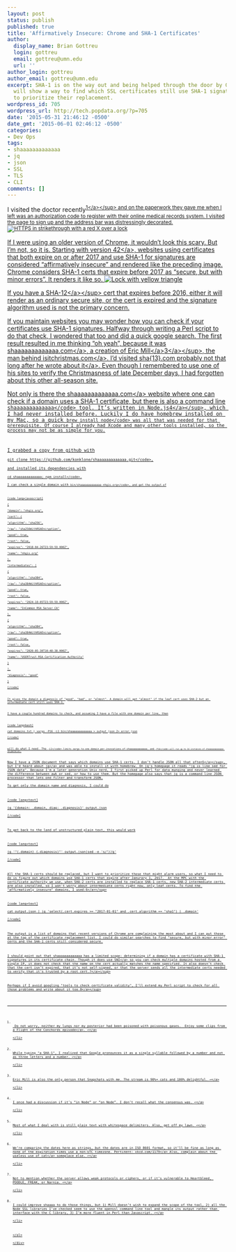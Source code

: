 ```yaml
---
layout: post
status: publish
published: true
title: 'Affirmatively Insecure: Chrome and SHA-1 Certificates'
author:
  display_name: Brian Gottreu
  login: gottreu
  email: gottreu@umn.edu
  url: ''
author_login: gottreu
author_email: gottreu@umn.edu
excerpt: SHA-1 is on the way out and being helped through the door by Google.  Brian
  will show a way to find which SSL certificates still use SHA-1 signatures and how
  to prioritize their replacement.
wordpress_id: 705
wordpress_url: http://tech.popdata.org/?p=705
date: '2015-05-31 21:46:12 -0500'
date_gmt: '2015-06-01 02:46:12 -0500'
categories:
- Dev Ops
tags:
- shaaaaaaaaaaaaa
- jq
- json
- SSL
- TLS
- CLI
comments: []
---
```

<p>I visited the doctor recently<sup id="fnref-705-1"><a href="#fn-705-1" rel="footnote">1<&#47;a><&#47;sup> and on the paperwork they gave me when I left was an authorization code to register with their online medical records system. I visited the page to sign up and the address bar was distressingly decorated. <img src="&#47;wp-content&#47;uploads&#47;2015&#47;05&#47;crop-insecure.png" alt="HTTPS in strikethrough with a red X over a lock" title="Affirmatively insecure" &#47;></p>
<p>If I were using an older version of Chrome, it wouldn&rsquo;t look this scary. But I&rsquo;m not, so it is. <a href="http:&#47;&#47;googleonlinesecurity.blogspot.com&#47;2014&#47;09&#47;gradually-sunsetting-sha-1.html">Starting with version 42<&#47;a>, websites using certificates that both expire on or after 2017 and use SHA-1 for signatures are considered &ldquo;affirmatively insecure&rdquo; and rendered like the preceding image. Chrome considers SHA-1 certs that expire before 2017 as &ldquo;secure, but with minor errors&rdquo;. It renders it like so. <img src="&#47;wp-content&#47;uploads&#47;2015&#47;05&#47;crop-minor-errors.png" alt="Lock with yellow triangle" title="Secure, but with minor errors" &#47;></p>
<p>If you have a SHA-1<sup id="fnref-705-2"><a href="#fn-705-2" rel="footnote">2<&#47;a><&#47;sup> cert that expires before 2016, either it will render as an ordinary secure site, or the cert is expired and the signature algorithm used is not the primary concern.</p>
<p>If you maintain websites you may wonder how you can check if your certificates use SHA-1 signatures. Halfway through writing a Perl script to do that check, I wondered that too and did a quick google search. The first result resulted in me thinking &ldquo;oh yeah&rdquo;, because it was <a href="https:&#47;&#47;shaaaaaaaaaaaaa.com&#47;">shaaaaaaaaaaaaa.com<&#47;a>, a creation of <a href="https:&#47;&#47;konklone.com&#47;">Eric Mill<&#47;a><sup id="fnref-705-3"><a href="#fn-705-3" rel="footnote">3<&#47;a><&#47;sup>, the man behind <a href="https:&#47;&#47;isitchristmas.com&#47;">isitchristmas.com<&#47;a>. I&rsquo;d visited sha{13}.com probably not that long after he <a href="https:&#47;&#47;konklone.com&#47;post&#47;why-google-is-hurrying-the-web-to-kill-sha-1">wrote about it<&#47;a>. Even though I remembered to use one of his sites to verify the Christmasness of late December days, I had forgotten about this other all-season site.</p>
<p>Not only is there the <a href="https:&#47;&#47;shaaaaaaaaaaaaa.com&#47;">shaaaaaaaaaaaaa.com<&#47;a> website where one can check if a domain uses a SHA-1 certificate, but there is also a command line <code>shaaaaaaaaaaaaa<&#47;code> tool. It&rsquo;s written in Node.js<sup id="fnref-705-4"><a href="#fn-705-4" rel="footnote">4<&#47;a><&#47;sup>, which I had never installed before. Luckily I do have homebrew installed on my Mac, so a quick <code>brew install node<&#47;code> was all that was needed for that prerequisite. Of course I already had Xcode and many other tools installed, so the process may not be as simple for you.</p>
<p>I grabbed a copy from github with<br />
<code>git clone https:&#47;&#47;github.com&#47;konklone&#47;shaaaaaaaaaaaaa.git<&#47;code>,<br />
and installed its dependencies with<br />
<code>cd shaaaaaaaaaaaaa; npm install<&#47;code>.<br />
I can check a single domain with <code>bin&#47;shaaaaaaaaaaaaa nhgis.org<&#47;code>, and get the output of</p>
<p>[code lang=javascript]<br />
{<br />
"domain": "nhgis.org",<br />
"cert": {<br />
"algorithm": "sha256",<br />
"raw": "sha256WithRSAEncryption",<br />
"good": true,<br />
"root": false,<br />
"expires": "2018-04-26T23:59:59.000Z",<br />
"name": "nhgis.org"<br />
},<br />
"intermediates": [<br />
{<br />
"algorithm": "sha384",<br />
"raw": "sha384WithRSAEncryption",<br />
"good": true,<br />
"root": false,<br />
"expires": "2024-10-05T23:59:59.000Z",<br />
"name": "InCommon RSA Server CA"<br />
},<br />
{<br />
"algorithm": "sha384",<br />
"raw": "sha384WithRSAEncryption",<br />
"good": true,<br />
"root": false,<br />
"expires": "2020-05-30T10:48:38.000Z",<br />
"name": "USERTrust RSA Certification Authority"<br />
}<br />
],<br />
"diagnosis": "good"<br />
}<br />
[&#47;code]</p>
<p>It gives the&nbsp;domain a diagnosis of "good", "bad", or "almost". A domain will get "almost" if the leaf cert uses SHA-2 but an intermediate cert still uses SHA-1.</p>
<p>I have a couple hundred domains to check, and assuming I have a file with one domain per line, then</p>
<p>[code lang=bash]<br />
cat domains.txt | xargs -P16 -L1 bin&#47;shaaaaaaaaaaaaa > output.json 2> error.json<br />
[&#47;code]</p>
<p>will do what I need. The <code>-L1<&#47;code> limits xargs to one domain per invocations of shaaaaaaaaaaaaa, and <code>-P16<&#47;code> will run up to 16 instances of shaaaaaaaaaaaaa in parallel.</p>
<p>Now I have a JSON document that says which domains use SHA-1 certs. I don&rsquo;t handle JSON all that often<sup id="fnref-705-5"><a href="#fn-705-5" rel="footnote">5<&#47;a><&#47;sup>, but I&rsquo;d heard about <a href="http:&#47;&#47;stedolan.github.io&#47;jq&#47;">jq<&#47;a> and was able to install it with homebrew. On jq's homepage it reads "jq is like sed for JSON data". Because I'm a later generation Unix nerd, I first picked up Perl for data munging and never learned the difference between awk or sed, or how to use them. But the homepage also says that jq is a command line JSON processor that lets one filter and transform JSON.<br />
To get only the domain name and diagnosis, I could do</p>
<p>[code lang=text]<br />
jq &#039;{domain: .domain, diag: .diagnosis}&#039; output.json<br />
[&#47;code]</p>
<p>To get back to the land of unstructured plain text, this would work</p>
<p>[code lang=text]<br />
jq &#039;"(.domain) (.diagnosis)"&#039; output.json|sed -e &#039;s&#47;"&#47;&#47;g&#039;<br />
[&#47;code]</p>
<p>All the SHA-1 certs should be replaced, but I want to prioritize those that might alarm users, so what I need to do is figure out which domains use SHA-1 certs that expire after Janurary 1, 2017. &nbsp;At the MPC with the certificate authority we use, when SHA-2 certs are installed to replace SHA-1 certs, new SHA-2 intermediate certs are also installed, so I won't worry about intermediate certs right now, only leaf certs. To find the "affirmatively insecure" domains, I used:<sup id="fnref-705-6"><a href="#fn-705-6" rel="footnote">6<&#47;a><&#47;sup></p>
<p>[code lang=text]<br />
cat output.json | jq &#039;select(.cert.expires >= "2017-01-01" and .cert.algorithm == "sha1") | .domain&#039;<br />
[&#47;code]</p>
<p>The output is a list of domains that recent versions of Chrome are complaining the most about and I can put those at the top of the certificate replacement list. I could do similar searches to find "secure, but with minor error" certs and the SHA-1 certs still considered secure.</p>
<p>I should point out that shaaaaaaaaaaaaa has a limited scope: determining if a domain has a certificate with SHA-1 signatures in its certificate chain. Though it does use <a href="http:&#47;&#47;en.wikipedia.org&#47;wiki&#47;Server_Name_Indication">SNI<&#47;a>&nbsp;so you can check multiple domains hosted from a single IP, it does not check that the name on the cert actually matches the name specified. It also doesn&rsquo;t check that the cert isn&rsquo;t expired, that it&rsquo;s not self-signed, or that the server sends all the intermediate certs needed to verify that it&rsquo;s trusted by a root cert.<sup id="fnref-705-8"><a href="#fn-705-8" rel="footnote">7<&#47;a><&#47;sup></p>
<p>Perhaps if I avoid googling "tools to check certificate validity", I&rsquo;ll extend my Perl script to check for all those problems and write about it too.<sup id="fnref-705-9"><a href="#fn-705-9" rel="footnote">8<&#47;a><&#47;sup></p>
<div class="footnotes">
<hr &#47;>
<ol>
<li id="fn-705-1">
&nbsp;Do not worry, neither my lungs nor my posterior had been poisoned with poisonous gases. &nbsp;Enjoy <a href="https:&#47;&#47;www.youtube.com&#47;watch?v=B1BdQcJ2ZYY">some clips from a Flight of the Conchords episode<&#47;a>.&#160;<a href="#fnref-705-1" rev="footnote">&#8617;<&#47;a><br />
<&#47;li></p>
<li id="fn-705-2">
While typing "a SHA-1", I realized that Google pronounces it as a single syllable followed by a number and not as three letters and a number.&#160;<a href="#fnref-705-2" rev="footnote">&#8617;<&#47;a><br />
<&#47;li></p>
<li id="fn-705-3">
Eric Mill is also the only person that Snapchats with me. The stream is 90%+ cats and 100% delightful.&#160;<a href="#fnref-705-3" rev="footnote">&#8617;<&#47;a><br />
<&#47;li></p>
<li id="fn-705-4">
I once had a discussion if it&rsquo;s &ldquo;in Node&rdquo; or &ldquo;on Node&rdquo;. I don&rsquo;t recall what the consensus was.&#160;<a href="#fnref-705-4" rev="footnote">&#8617;<&#47;a><br />
<&#47;li></p>
<li id="fn-705-5">
Most of what I deal with is still plain text with whitespace delimiters. Also, get off my lawn.&#160;<a href="#fnref-705-5" rev="footnote">&#8617;<&#47;a><br />
<&#47;li></p>
<li id="fn-705-6">
We&rsquo;re comparing the dates here as strings, but the dates are in ISO 8601 format, so it&rsquo;ll be fine as long as none of the expiration times use a non-UTC timezone. Pertinent: <a href="https:&#47;&#47;xkcd.com&#47;1179&#47;">xkcd.com&#47;1179<&#47;a> Also, complain about the <a href="http:&#47;&#47;www.smallo.ruhr.de&#47;award.html">useless use of cat<&#47;a> someplace else.&#160;<a href="#fnref-705-6" rev="footnote">&#8617;<&#47;a><br />
<&#47;li></p>
<li id="fn-705-8">
Not to mention whether the server allows weak protocols or ciphers, or if it&rsquo;s vulnerable to Heartbleed, POODLE, FREAK, or Narnia.&#160;<a href="#fnref-705-8" rev="footnote">&#8617;<&#47;a><br />
<&#47;li></p>
<li id="fn-705-9">
I could improve shaaaa to do those things, but 1) Mill doesn&rsquo;t wish to expand the scope of the tool, 2) all the Node SSL libraries I&rsquo;ve checked seem to use the openssl command line tool and mangle its output rather than interface with the C library, 3) I&rsquo;m more fluent in Perl than Javascript.&#160;<a href="#fnref-705-9" rev="footnote">&#8617;<&#47;a><br />
<&#47;li></p>
<p><&#47;ol><br />
<&#47;div></p>
